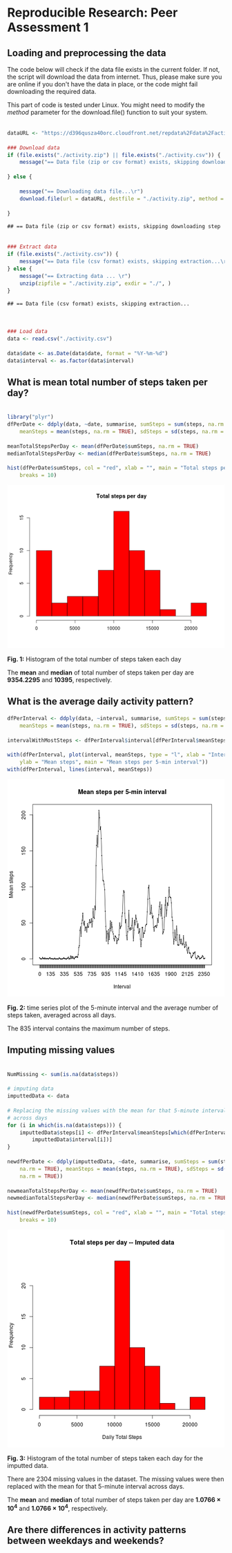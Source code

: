 # Reproducible Research: Peer Assessment 1


## Loading and preprocessing the data

The code below will check if the data file exists in the current folder. If not, the script will download the data from internet. Thus, please make sure you are online if you don't have the data in place, or the code might fail downloading the required data.

This part of code is tested under Linux. You might need to modify the *method* parameter for the download.file() function to suit your system.


```r

dataURL <- "https://d396qusza40orc.cloudfront.net/repdata%2Fdata%2Factivity.zip"

### Download data
if (file.exists("./activity.zip") || file.exists("./activity.csv")) {
    message("== Data file (zip or csv format) exists, skipping downloading step \r")
    
} else {
    
    message("== Downloading data file...\r")
    download.file(url = dataURL, destfile = "./activity.zip", method = "wget")
    
}
```

```
## == Data file (zip or csv format) exists, skipping downloading step 
```

```r

### Extract data
if (file.exists("./activity.csv")) {
    message("== Data file (csv format) exists, skipping extraction...\r")
} else {
    message("== Extracting data ... \r")
    unzip(zipfile = "./activity.zip", exdir = "./", )
}
```

```
## == Data file (csv format) exists, skipping extraction...
```

```r


### Load data
data <- read.csv("./activity.csv")

data$date <- as.Date(data$date, format = "%Y-%m-%d")
data$interval <- as.factor(data$interval)
```


## What is mean total number of steps taken per day?


```r

library("plyr")
dfPerDate <- ddply(data, ~date, summarise, sumSteps = sum(steps, na.rm = TRUE), 
    meanSteps = mean(steps, na.rm = TRUE), sdSteps = sd(steps, na.rm = TRUE))

meanTotalStepsPerDay <- mean(dfPerDate$sumSteps, na.rm = TRUE)
medianTotalStepsPerDay <- median(dfPerDate$sumSteps, na.rm = TRUE)

hist(dfPerDate$sumSteps, col = "red", xlab = "", main = "Total steps per day", 
    breaks = 10)
```

![plot of chunk unnamed-chunk-2](figure/unnamed-chunk-2.png) 


**Fig. 1:** Histogram of the total number of steps taken each day

The **mean** and **median** of total number of steps taken per day are **9354.2295** and **10395**, respectively.


## What is the average daily activity pattern?


```r
dfPerInterval <- ddply(data, ~interval, summarise, sumSteps = sum(steps, na.rm = TRUE), 
    meanSteps = mean(steps, na.rm = TRUE), sdSteps = sd(steps, na.rm = TRUE))

intervalWithMostSteps <- dfPerInterval$interval[dfPerInterval$meanSteps == max(dfPerInterval$meanSteps)]

with(dfPerInterval, plot(interval, meanSteps, type = "l", xlab = "Interval", 
    ylab = "Mean steps", main = "Mean steps per 5-min interval"))
with(dfPerInterval, lines(interval, meanSteps))
```

![plot of chunk unnamed-chunk-3](figure/unnamed-chunk-3.png) 

**Fig. 2:** time series plot of the 5-minute interval and the average number of steps taken, averaged across all days.

The 835 interval contains the maximum number of steps.


## Imputing missing values


```r

NumMissing <- sum(is.na(data$steps))

# imputing data
imputtedData <- data

# Replacing the missing values with the mean for that 5-minute interval
# across days
for (i in which(is.na(data$steps))) {
    imputtedData$steps[i] <- dfPerInterval$meanSteps[which(dfPerInterval$interval == 
        imputtedData$interval[i])]
}

newdfPerDate <- ddply(imputtedData, ~date, summarise, sumSteps = sum(steps, 
    na.rm = TRUE), meanSteps = mean(steps, na.rm = TRUE), sdSteps = sd(steps, 
    na.rm = TRUE))

newmeanTotalStepsPerDay <- mean(newdfPerDate$sumSteps, na.rm = TRUE)
newmedianTotalStepsPerDay <- median(newdfPerDate$sumSteps, na.rm = TRUE)

hist(newdfPerDate$sumSteps, col = "red", xlab = "", main = "Total steps per day -- Imputted data", 
    breaks = 10)
```

![plot of chunk unnamed-chunk-4](figure/unnamed-chunk-4.png) 


**Fig. 3:** Histogram of the total number of steps taken each day for the imputted data.

There are 2304 missing values in the dataset. The missing values were then replaced with the mean for that 5-minute interval across days.


The **mean** and **median** of total number of steps taken per day are **1.0766 &times; 10<sup>4</sup>** and **1.0766 &times; 10<sup>4</sup>**, respectively.

## Are there differences in activity patterns between weekdays and weekends?
